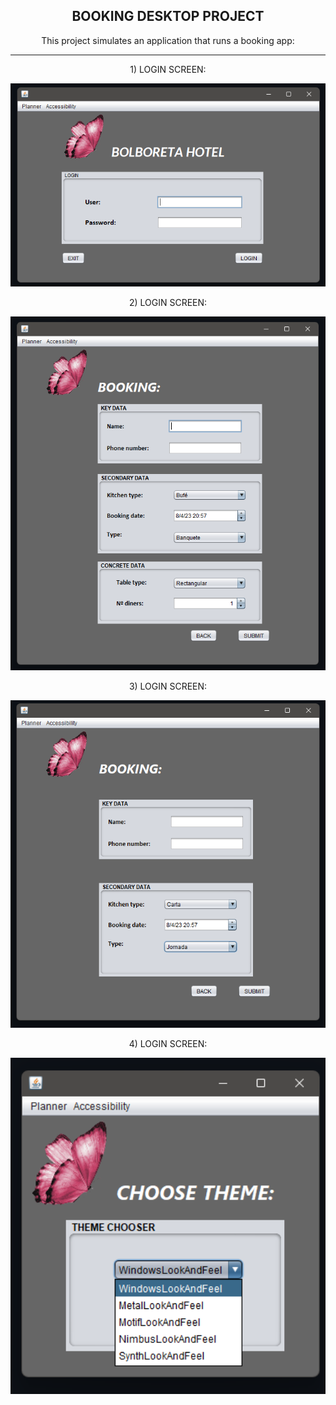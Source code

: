 <h2 align="center">BOOKING DESKTOP PROJECT</h2>

<p align="center">This project simulates an application that runs a booking app: </p>

---

<p align="center">1) LOGIN SCREEN: </p>

<p align="center">
  <img src="https://github.com/Lxvine/BOOKING/blob/master/Screenshots/booking1.png" style=" width:700px">
</p>

<p align="center">2) LOGIN SCREEN: </p>

<p align="center">
  <img src="https://github.com/Lxvine/BOOKING/blob/master/Screenshots/booking2.png" style=" width:700px">
</p>

<p align="center">3) LOGIN SCREEN: </p>

<p align="center">
  <img src="https://github.com/Lxvine/BOOKING/blob/master/Screenshots/booking3.png" style=" width:700px">
</p>

<p align="center">4) LOGIN SCREEN: </p>

<p align="center">
  <img src="https://github.com/Lxvine/BOOKING/blob/master/Screenshots/booking4.png" style=" width:700px">
</p>
